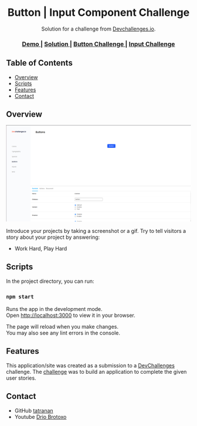 <!-- Please update value in the {}  -->

<h1 align="center">Button | Input Component Challenge</h1>

<div align="center">
   Solution for a challenge from  <a href="http://devchallenges.io" target="_blank">Devchallenges.io</a>.
</div>

<div align="center">
  <h3>
    <a href="https://reusable-component-master.web.app/">
      Demo
    </a>
    <span> | </span>
    <a href="https://github.com/tatranan/ButtonComponent-DevChallenges">
      Solution
    </a>
    <span> | </span>
    <a href="https://devchallenges.io/challenges/ohgVTyJCbm5OZyTB2gNY">
      Button Challenge
    </a>
    <span> | </span>
    <a href="https://devchallenges.io/challenges/TSqutYM4c5WtluM7QzGp">
      Input Challenge
    </a>
    
  </h3>
</div>

<!-- TABLE OF CONTENTS -->

## Table of Contents

- [Overview](#overview)
- [Scripts](#scripts)
- [Features](#features)
- [Contact](#contact)

<!-- OVERVIEW -->

## Overview

![screenshot](./src/assets/images/demo.png)

Introduce your projects by taking a screenshot or a gif. Try to tell visitors a story about your project by answering:

- Work Hard, Play Hard

## Scripts

In the project directory, you can run:

### `npm start`

Runs the app in the development mode.\
Open [http://localhost:3000](http://localhost:3000) to view it in your browser.

The page will reload when you make changes.\
You may also see any lint errors in the console.

## Features

This application/site was created as a submission to a [DevChallenges](https://devchallenges.io/challenges) challenge. The [challenge](https://devchallenges.io/challenges/xobQBuf8zWWmiYMIAZe0) was to build an application to complete the given user stories.

## Contact

- GitHub [tatranan](https://github.com/tatranan)
- Youtube [Drio Brotoxo](https://www.youtube.com/channel/UC7CJBfb1bAIg6kCGmXwcoUQ/videos%25257D)
